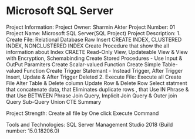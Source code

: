 # Microsoft SQL Server

Project Information: 
	Project Owner: Sharmin Akter
	Project Number: 01
	Project Name: Microsoft SQL Server(SQL Project)
	Project Description: 
		1. Create File: 
						Relational Database
						Raw Insert
						CREATE INDEX, CLUSTERED INDEX, NONCLUSTERED INDEX
						Create Procedure that show the all information about Index
						CRAETE Read-Only View, Updateable View & View with Encryption, Schemabinding
						Create Stored Procedures - Use Input & OutPut Paramiters
						Create Scalar-valued Function
						Create Simple Table-valued Function
						Create Trigger Statemant - Instead Trigger, After Trigger Insert, Update & After Trigger Deleted
		2. Execute File:
						Execute all Create File
						Alter Table & Delete column
						Update Row & Delete Row
						Select statment that concatenate data, that Eliminates duplicate rows , that Use IN Phrase & that Use BETWEEN Phrase
						Join Query, Implicit Join Query & Outer join Query
						Sub-Query
						Union
						CTE
						Summary
						
Project Strength: 
					Create all file by One click
					Execute Command


Tools and Technologies:  SQL Server Management Studio 2018 (Build number: 15.0.18206.0)
